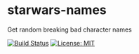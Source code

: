 # starwars-names

Get random breaking bad character names

[![Build Status](https://travis-ci.org/tvetan/breaking-bad-names.svg?branch=master)](https://travis-ci.org/tvetan/breaking-bad-names)
[![License: MIT](https://img.shields.io/badge/License-MIT-yellow.svg)](https://opensource.org/licenses/MIT)